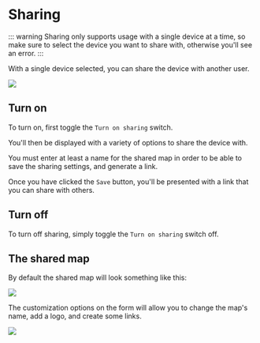 # Sharing

::: warning
Sharing only supports usage with a single device at a time, so make sure to select the device you want to share with, otherwise you'll see an error.
:::

With a single device selected, you can share the device with another user.

![](https://i.imgur.com/rBmvPY0.png)

## Turn on

To turn on, first toggle the `Turn on sharing` switch.

You'll then be displayed with a variety of options to share the device with.

<v-img src="https://i.imgur.com/Yx7SiLi.png"/>

You must enter at least a name for the shared map in order to be able to save the sharing settings, and generate a link.

Once you have clicked the `Save` button, you'll be presented with a link that you can share with others.

<v-img src="https://i.imgur.com/wNuZT5Y.png" style="max-width:300px"/>

## Turn off

To turn off sharing, simply toggle the `Turn on sharing` switch off.

## The shared map

By default the shared map will look something like this:

![](https://i.imgur.com/78Eg5kP.png)

The customization options on the form will allow you to change the map's name, add a logo, and create some links.

![](https://i.imgur.com/X0DFHBX.png)
